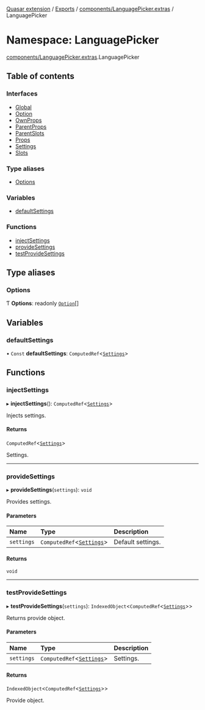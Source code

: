 [Quasar extension](../index.md) / [Exports](../modules.md) / [components/LanguagePicker.extras](components_LanguagePicker_extras.md) / LanguagePicker

# Namespace: LanguagePicker

[components/LanguagePicker.extras](components_LanguagePicker_extras.md).LanguagePicker

## Table of contents

### Interfaces

- [Global](../interfaces/components_LanguagePicker_extras.LanguagePicker.Global.md)
- [Option](../interfaces/components_LanguagePicker_extras.LanguagePicker.Option.md)
- [OwnProps](../interfaces/components_LanguagePicker_extras.LanguagePicker.OwnProps.md)
- [ParentProps](../interfaces/components_LanguagePicker_extras.LanguagePicker.ParentProps.md)
- [ParentSlots](../interfaces/components_LanguagePicker_extras.LanguagePicker.ParentSlots.md)
- [Props](../interfaces/components_LanguagePicker_extras.LanguagePicker.Props.md)
- [Settings](../interfaces/components_LanguagePicker_extras.LanguagePicker.Settings.md)
- [Slots](../interfaces/components_LanguagePicker_extras.LanguagePicker.Slots.md)

### Type aliases

- [Options](components_LanguagePicker_extras.LanguagePicker.md#options)

### Variables

- [defaultSettings](components_LanguagePicker_extras.LanguagePicker.md#defaultsettings)

### Functions

- [injectSettings](components_LanguagePicker_extras.LanguagePicker.md#injectsettings)
- [provideSettings](components_LanguagePicker_extras.LanguagePicker.md#providesettings)
- [testProvideSettings](components_LanguagePicker_extras.LanguagePicker.md#testprovidesettings)

## Type aliases

### Options

Ƭ **Options**: readonly [`Option`](../interfaces/components_LanguagePicker_extras.LanguagePicker.Option.md)[]

## Variables

### defaultSettings

• `Const` **defaultSettings**: `ComputedRef`<[`Settings`](../interfaces/components_LanguagePicker_extras.LanguagePicker.Settings.md)\>

## Functions

### injectSettings

▸ **injectSettings**(): `ComputedRef`<[`Settings`](../interfaces/components_LanguagePicker_extras.LanguagePicker.Settings.md)\>

Injects settings.

#### Returns

`ComputedRef`<[`Settings`](../interfaces/components_LanguagePicker_extras.LanguagePicker.Settings.md)\>

Settings.

___

### provideSettings

▸ **provideSettings**(`settings`): `void`

Provides settings.

#### Parameters

| Name | Type | Description |
| :------ | :------ | :------ |
| `settings` | `ComputedRef`<[`Settings`](../interfaces/components_LanguagePicker_extras.LanguagePicker.Settings.md)\> | Default settings. |

#### Returns

`void`

___

### testProvideSettings

▸ **testProvideSettings**(`settings`): `IndexedObject`<`ComputedRef`<[`Settings`](../interfaces/components_LanguagePicker_extras.LanguagePicker.Settings.md)\>\>

Returns provide object.

#### Parameters

| Name | Type | Description |
| :------ | :------ | :------ |
| `settings` | `ComputedRef`<[`Settings`](../interfaces/components_LanguagePicker_extras.LanguagePicker.Settings.md)\> | Settings. |

#### Returns

`IndexedObject`<`ComputedRef`<[`Settings`](../interfaces/components_LanguagePicker_extras.LanguagePicker.Settings.md)\>\>

Provide object.
